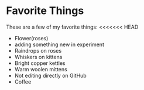 # Favorite Things

These are a few of my favorite things:
<<<<<<< HEAD
- Flower(roses)
- adding something new in experiment
- Raindrops on roses
- Whiskers on kittens
- Bright copper kettles
- Warm woolen mittens
- Not editing directly on GitHub
- Coffee
